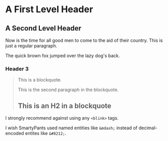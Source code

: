 A First Level Header
====================
A Second Level Header
---------------------

Now is the time for all good men to come to
the aid of their country. This is just a
regular paragraph.

The quick brown fox jumped over the lazy
dog's back.
### Header 3

> This is a blockquote.
> 
> This is the second paragraph in the blockquote.
>
> ## This is an H2 in a blockquote

I strongly recommend against using any `<blink>` tags.

I wish SmartyPants used named entities like `&mdash;`
instead of decimal-encoded entites like `&#8212;`.